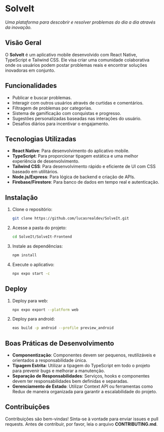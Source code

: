 # **SolveIt**  
*Uma plataforma para descobrir e resolver problemas do dia a dia através da inovação.*

## **Visão Geral**
O **SolveIt** é um aplicativo mobile desenvolvido com React Native, TypeScript e Tailwind CSS. Ele visa criar uma comunidade colaborativa onde os usuários podem postar problemas reais e encontrar soluções inovadoras em conjunto.

## **Funcionalidades**
- Publicar e buscar problemas.
- Interagir com outros usuários através de curtidas e comentários.
- Filtragem de problemas por categorias.
- Sistema de gamificação com conquistas e progresso.
- Sugestões personalizadas baseadas nas interações do usuário.
- Desafios diários para incentivar o engajamento.

## **Tecnologias Utilizadas**
- **React Native**: Para desenvolvimento do aplicativo mobile.
- **TypeScript**: Para proporcionar tipagem estática e uma melhor experiência de desenvolvimento.
- **Tailwind CSS**: Para desenvolvimento rápido e eficiente de UI com CSS baseado em utilitários.
- **Node.js/Express**: Para lógica de backend e criação de APIs.
- **Firebase/Firestore**: Para banco de dados em tempo real e autenticação.

## **Instalação**

1. Clone o repositório:
   ```bash
   git clone https://github.com/lucasrealdev/SolveIt.git
   ```
2. Acesse a pasta do projeto:
   ```bash
   cd SolveIt/SolveIt-Frontend
   ```
3. Instale as dependências:
   ```bash
   npm install
   ```
4. Execute o aplicativo:
   ```bash
   npx expo start -c
   ```

## **Deploy**
1. Deploy para web:
   ```bash
   npx expo export --platform web
   ```
2. Deploy para android:
   ```bash
   eas build -p android --profile preview_android
   ```

## **Boas Práticas de Desenvolvimento**
- **Componentização**: Componentes devem ser pequenos, reutilizáveis e orientados a responsabilidade única.
- **Tipagem Estrita**: Utilizar a tipagem do TypeScript em todo o projeto para prevenir bugs e melhorar a manutenção.
- **Separação de Responsabilidades**: Serviços, hooks e componentes devem ter responsabilidades bem definidas e separadas.
- **Gerenciamento de Estado**: Utilizar Context API ou ferramentas como Redux de maneira organizada para garantir a escalabilidade do projeto.

## **Contribuições**
Contribuições são bem-vindas! Sinta-se à vontade para enviar issues e pull requests. Antes de contribuir, por favor, leia o arquivo **CONTRIBUTING.md**.
